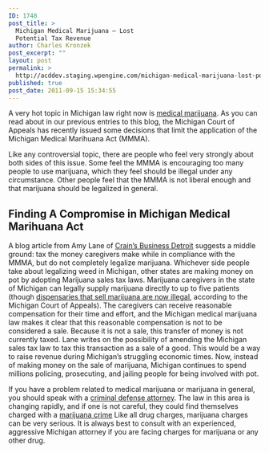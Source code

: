```yaml
---
ID: 1748
post_title: >
  Michigan Medical Marijuana – Lost
  Potential Tax Revenue
author: Charles Kronzek
post_excerpt: ""
layout: post
permalink: >
  http://acddev.staging.wpengine.com/michigan-medical-marijuana-lost-potential-tax-revenue.html
published: true
post_date: 2011-09-15 15:34:55
---
```

A very hot topic in Michigan law right now is <a title="Michigan Medical Marijuana Laws" href="http://acddev.staging.wpengine.com/medical-marijuana.html">medical marijuana</a>. As you can read about in our previous entries to this blog, the Michigan Court of Appeals has recently issued some decisions that limit the application of the Michigan Medical Marihuana Act (MMMA).

Like any controversial topic, there are people who feel very strongly about both sides of this issue. Some feel the MMMA is encouraging too many people to use marijuana, which they feel should be illegal under any circumstance. Other people feel that the MMMA is not liberal enough and that marijuana should be legalized in general.
<h2>Finding A Compromise in Michigan Medical Marihuana Act</h2>
A blog article from Amy Lane of <a href="http://www.crainsdetroit.com/article/20110423/staffblog05/110429986/medical-marijuana-potential-source-of-state-tax-revenue">Crain’s Business Detroit</a> suggests a middle ground: tax the money caregivers make while in compliance with the MMMA, but do not completely legalize marijuana. Whichever side people take about legalizing weed in Michigan, other states are making money on pot by adopting Marijuana sales tax laws. Marijuana caregivers in the state of Michigan can legally supply marijuana directly to up to five patients (though <a title="Michigan Medical Marijuana " href="http://acddev.staging.wpengine.com/medical-marijuana.html">dispensaries that sell marijuana are now illegal</a>, according to the Michigan Court of Appeals). The caregivers can receive reasonable compensation for their time and effort, and the Michigan medical marijuana law makes it clear that this reasonable compensation is not to be considered a sale. Because it is not a sale, this transfer of money is not currently taxed. Lane writes on the possibility of amending the Michigan sales tax law to tax this transaction as a sale of a good. This would be a way to raise revenue during Michigan’s struggling economic times. Now, instead of making money on the sale of marijuana, Michigan continues to spend millions policing, prosecuting, and jailing people for being involved with pot.

If you have a problem related to medical marijuana or marijuana in general, you should speak with a <a title="Criminal Defense Attorneys" href="http://acddev.staging.wpengine.com/trial-attorneys.html">criminal defense attorney</a>. The law in this area is changing rapidly, and if one is not careful, they could find themselves charged with a <a title="Michigan Marijuana Crime" href="http://acddev.staging.wpengine.com/marijuana.html">marijuana crime</a> Like all drug charges, marijuana charges can be very serious. It is always best to consult with an experienced, aggressive Michigan attorney if you are facing charges for marijuana or any other drug.